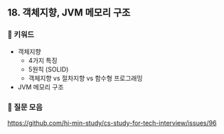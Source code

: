 ## 18. 객체지향, JVM 메모리 구조
### 📍 키워드

- 객체지향
    - 4가지 특징
    - 5원칙 (SOLID)
    - 객체지향 vs 절차지향 vs 함수형 프로그래밍
- JVM 메모리 구조

### 📍 질문 모음
https://github.com/hi-min-study/cs-study-for-tech-interview/issues/96